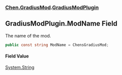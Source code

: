 
### [Chen.GradiusMod](./neHTXX+yFsk1RpXqjkv9zg 'Chen.GradiusMod').[GradiusModPlugin](./l92m4Dah9rvPq366O3unNQ 'Chen.GradiusMod.GradiusModPlugin')

## GradiusModPlugin.ModName Field
The name of the mod.  
```csharp
public const string ModName = ChensGradiusMod;
```

#### Field Value
[System.String](https://docs.microsoft.com/en-us/dotnet/api/System.String 'System.String')  
